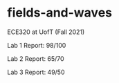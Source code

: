 # fields-and-waves
ECE320 at UofT (Fall 2021)

Lab 1 Report: 98/100

Lab 2 Report: 65/70

Lab 3 Report: 49/50
